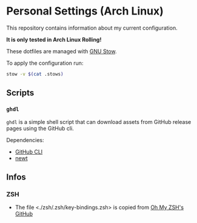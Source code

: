 # Personal Settings (Arch Linux)
This repository contains information about my current configuration.

**It is only tested in Arch Linux Rolling!**

These dotfiles are managed with
[GNU Stow](https://www.gnu.org/software/stow/).

To apply the configuration run:

```bash
stow -v $(cat .stows)
```

## Scripts
### `ghdl`
`ghdl` is a simple shell script that can download assets from GitHub release
pages using the GitHub cli.

Dependencies:

- [GitHub CLI](https://github.com/cli/cli/blob/trunk/docs/install_linux.md)
- [newt](https://archlinux.org/packages/community/x86_64/libnewt/)

## Infos
### ZSH
- The file <./zsh/.zsh/key-bindings.zsh> is copied from [Oh My ZSH's
  GitHub](https://raw.githubusercontent.com/ohmyzsh/ohmyzsh/master/lib/key-bindings.zsh)

